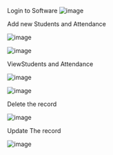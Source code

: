 Login to Software
![image](https://github.com/balaji-shetty/SGGS_TY_Jan-24/assets/50900325/75c1573e-2fc6-43c2-b66d-27ecef61c058)


Add new Students and Attendance

![image](https://github.com/balaji-shetty/SGGS_TY_Jan-24/assets/50900325/e39c2912-7edd-49c4-809d-910ce773e09c)



![image](https://github.com/balaji-shetty/SGGS_TY_Jan-24/assets/50900325/9577b446-7e8c-4e03-a329-be62baea0fec)

ViewStudents and Attendance



![image](https://github.com/balaji-shetty/SGGS_TY_Jan-24/assets/50900325/8e8d457a-091c-43ac-8f03-9d27cd20b3f7)



![image](https://github.com/balaji-shetty/SGGS_TY_Jan-24/assets/50900325/c46b8638-0ffa-4a3d-892e-7af884d7097e)

Delete the record



![image](https://github.com/balaji-shetty/SGGS_TY_Jan-24/assets/50900325/5683442f-47b5-4c30-8cd0-41ce0054fb3e)

Update The record

![image](https://github.com/balaji-shetty/SGGS_TY_Jan-24/assets/50900325/1a3079cf-6d9f-4942-be87-ee0f32f6c99e)




